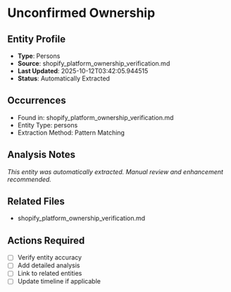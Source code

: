 # Unconfirmed Ownership

## Entity Profile
- **Type**: Persons
- **Source**: shopify_platform_ownership_verification.md
- **Last Updated**: 2025-10-12T03:42:05.944515
- **Status**: Automatically Extracted

## Occurrences
- Found in: shopify_platform_ownership_verification.md
- Entity Type: persons
- Extraction Method: Pattern Matching

## Analysis Notes
*This entity was automatically extracted. Manual review and enhancement recommended.*

## Related Files
- shopify_platform_ownership_verification.md

## Actions Required
- [ ] Verify entity accuracy
- [ ] Add detailed analysis
- [ ] Link to related entities
- [ ] Update timeline if applicable
